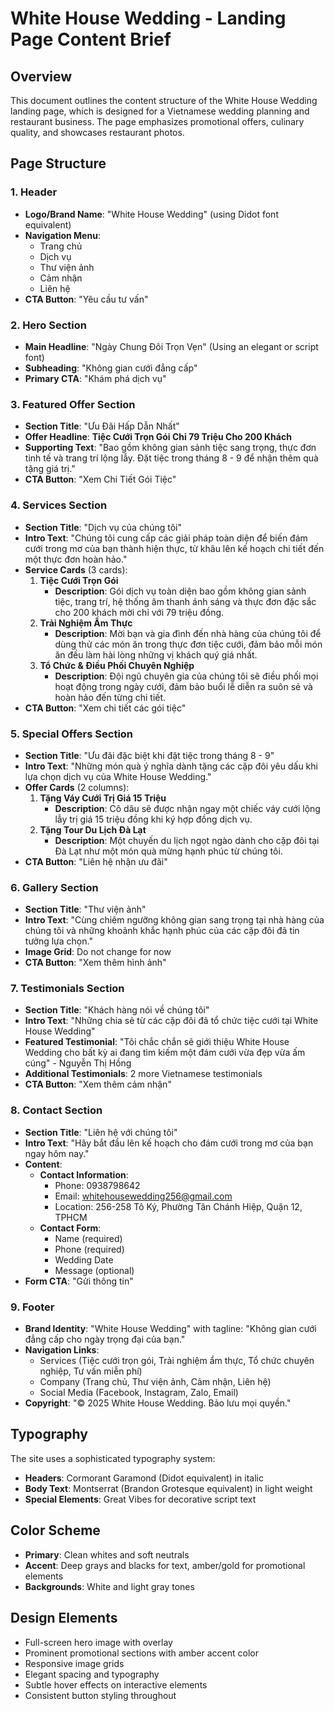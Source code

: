 # White House Wedding - Landing Page Content Brief

## Overview
This document outlines the content structure of the White House Wedding landing page, which is designed for a Vietnamese wedding planning and restaurant business. The page emphasizes promotional offers, culinary quality, and showcases restaurant photos.

## Page Structure

### 1. Header
- **Logo/Brand Name**: "White House Wedding" (using Didot font equivalent)
- **Navigation Menu**:
  - Trang chủ
  - Dịch vụ
  - Thư viện ảnh
  - Cảm nhận
  - Liên hệ
- **CTA Button**: "Yêu cầu tư vấn"

### 2. Hero Section
- **Main Headline**: "Ngày Chung Đôi Trọn Vẹn" (Using an elegant or script font)
- **Subheading**: "Không gian cưới đẳng cấp"
- **Primary CTA**: "Khám phá dịch vụ"

### 3. Featured Offer Section
- **Section Title**: "Ưu Đãi Hấp Dẫn Nhất"
- **Offer Headline**: **Tiệc Cưới Trọn Gói Chỉ 79 Triệu Cho 200 Khách**
- **Supporting Text**: "Bao gồm không gian sảnh tiệc sang trọng, thực đơn tinh tế và trang trí lộng lẫy. Đặt tiệc trong tháng 8 - 9 để nhận thêm quà tặng giá trị."
- **CTA Button**: "Xem Chi Tiết Gói Tiệc"

### 4. Services Section
- **Section Title**: "Dịch vụ của chúng tôi"
- **Intro Text**: "Chúng tôi cung cấp các giải pháp toàn diện để biến đám cưới trong mơ của bạn thành hiện thực, từ khâu lên kế hoạch chi tiết đến một thực đơn hoàn hảo."
- **Service Cards** (3 cards):
  1.  **Tiệc Cưới Trọn Gói**
      *   **Description**: Gói dịch vụ toàn diện bao gồm không gian sảnh tiệc, trang trí, hệ thống âm thanh ánh sáng và thực đơn đặc sắc cho 200 khách mời chỉ với 79 triệu đồng.
  2.  **Trải Nghiệm Ẩm Thực**
      *   **Description**: Mời bạn và gia đình đến nhà hàng của chúng tôi để dùng thử các món ăn trong thực đơn tiệc cưới, đảm bảo mỗi món ăn đều làm hài lòng những vị khách quý giá nhất.
  3.  **Tổ Chức & Điều Phối Chuyên Nghiệp**
      *   **Description**: Đội ngũ chuyên gia của chúng tôi sẽ điều phối mọi hoạt động trong ngày cưới, đảm bảo buổi lễ diễn ra suôn sẻ và hoàn hảo đến từng chi tiết.
- **CTA Button**: "Xem chi tiết các gói tiệc"

### 5. Special Offers Section
- **Section Title**: "Ưu đãi đặc biệt khi đặt tiệc trong tháng 8 - 9"
- **Intro Text**: "Những món quà ý nghĩa dành tặng các cặp đôi yêu dấu khi lựa chọn dịch vụ của White House Wedding."
- **Offer Cards** (2 columns):
  1.  **Tặng Váy Cưới Trị Giá 15 Triệu**
      *   **Description**: Cô dâu sẽ được nhận ngay một chiếc váy cưới lộng lẫy trị giá 15 triệu đồng khi ký hợp đồng dịch vụ.
  2.  **Tặng Tour Du Lịch Đà Lạt**
      *   **Description**: Một chuyến du lịch ngọt ngào dành cho cặp đôi tại Đà Lạt như một món quà mừng hạnh phúc từ chúng tôi.
- **CTA Button**: "Liên hệ nhận ưu đãi"

### 6. Gallery Section
- **Section Title**: "Thư viện ảnh"
- **Intro Text**: "Cùng chiêm ngưỡng không gian sang trọng tại nhà hàng của chúng tôi và những khoảnh khắc hạnh phúc của các cặp đôi đã tin tưởng lựa chọn."
- **Image Grid**: Do not change for now
- **CTA Button**: "Xem thêm hình ảnh"

### 7. Testimonials Section
- **Section Title**: "Khách hàng nói về chúng tôi"
- **Intro Text**: "Những chia sẻ từ các cặp đôi đã tổ chức tiệc cưới tại White House Wedding"
- **Featured Testimonial**: "Tôi chắc chắn sẽ giới thiệu White House Wedding cho bất kỳ ai đang tìm kiếm một đám cưới vừa đẹp vừa ấm cúng" - Nguyễn Thị Hồng
- **Additional Testimonials**: 2 more Vietnamese testimonials
- **CTA Button**: "Xem thêm cảm nhận"

### 8. Contact Section
- **Section Title**: "Liên hệ với chúng tôi"
- **Intro Text**: "Hãy bắt đầu lên kế hoạch cho đám cưới trong mơ của bạn ngay hôm nay."
- **Content**:
  - **Contact Information**:
    - Phone: 0938798642
    - Email: whitehousewedding256@gmail.com
    - Location: 256-258 Tô Ký, Phường Tân Chánh Hiệp, Quận 12, TPHCM
  - **Contact Form**:
    - Name (required)
    - Phone (required)
    - Wedding Date
    - Message (optional)
- **Form CTA**: "Gửi thông tin"

### 9. Footer
- **Brand Identity**: "White House Wedding" with tagline: "Không gian cưới đẳng cấp cho ngày trọng đại của bạn."
- **Navigation Links**:
  - Services (Tiệc cưới trọn gói, Trải nghiệm ẩm thực, Tổ chức chuyên nghiệp, Tư vấn miễn phí)
  - Company (Trang chủ, Thư viện ảnh, Cảm nhận, Liên hệ)
  - Social Media (Facebook, Instagram, Zalo, Email)
- **Copyright**: "© 2025 White House Wedding. Bảo lưu mọi quyền."

## Typography
The site uses a sophisticated typography system:
- **Headers**: Cormorant Garamond (Didot equivalent) in italic
- **Body Text**: Montserrat (Brandon Grotesque equivalent) in light weight
- **Special Elements**: Great Vibes for decorative script text

## Color Scheme
- **Primary**: Clean whites and soft neutrals
- **Accent**: Deep grays and blacks for text, amber/gold for promotional elements
- **Backgrounds**: White and light gray tones

## Design Elements
- Full-screen hero image with overlay
- Prominent promotional sections with amber accent color
- Responsive image grids
- Elegant spacing and typography
- Subtle hover effects on interactive elements
- Consistent button styling throughout